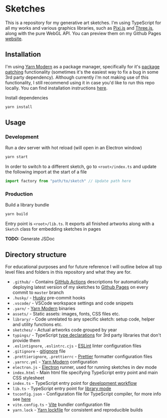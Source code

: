 # Sketches

This is a repository for my generative art sketches. I'm using TypeScript for all my works and various graphics libraries, such as [Pixi.js](https://pixijs.com/) and [Three.js](https://threejs.org/), along with the pure WebGL API. You can preview them on my Github Pages [website](https://monkeyroar.github.io).

## Installation

I'm using [Yarn Modern](https://yarnpkg.com/) as a package manager, specifically for it's
[package patching](https://yarnpkg.com/features/patching) functionality (sometimes it's the easiest way to fix a bug in
some 3rd party dependency). Although currently i'm not making use of this functionality, I still recommend using it in case
you'd like to run this repo locally. You can find installation instructions [here](https://yarnpkg.com/getting-started/install).

Install dependencies

```bash
yarn install
```

## Usage

### Development

Run a dev server with hot reload (will open in an Electron window)

```bash
yarn start
```

In order to switch to a different sketch, go to `<root>/index.ts` and update the following import at the start of a file

```typescript
import factory from "path/to/sketch" // Update path here
```

### Production

Build a library bundle

```bash
yarn build
```

Entry point is `<root>/lib.ts`. It exports all finished artworks along with a `Sketch` class for embedding sketches in pages

**TODO:** Generate JSDoc

## Directory structure

For educational purposes and for future reference I will outline below all top level files and folders in this
repository and what they are for.

- `.github/` - Contains [GitHub Actions](https://github.com/features/actions) descriptions for automatically deploying
latest version of my sketches to [Github Pages](https://pages.github.com/) on every commit to `master` branch
- `.husky/` - [Husky](https://typicode.github.io/husky/) pre-commit hooks
- `.vscode/` - VSCode workspace settings and code snippets
- `.yarn/` - [Yarn Modern](https://yarnpkg.com/) binaries
- `assets/` - Static assets: images, fonts, CSS files etc.
- `library/` - Code unrelated to any specific sketch: setup code, helper and utility functions etc.
- `sketches/` - Actual artworks code grouped by year
- `typings/` - TypeScript [type declarations](https://www.typescriptlang.org/docs/handbook/2/type-declarations.html) for
3rd party libraries that don't provide them
- `.eslintignore`, `.eslintrc.cjs` - [ESLint](https://eslint.org/) linter configuration files
- `.gitignore` - [gitignore](https://git-scm.com/docs/gitignore) file
- `.prettierignore`, `.prettierrc` - [Prettier](https://prettier.io/) formatter configuration files
- `.yarnrc.yml` - [Yarn Modern](https://yarnpkg.com/) configuration
- `electron.js` - [Electron](https://www.electronjs.org/) runner, used for running sketches in dev mode
- `index.html` - Main html file specifying TypeScript entry point and main CSS stylesheet
- `index.ts` - TypeScript entry point for [development workflow](#development)
- `lib.ts` - TypeScript entry point for [library mode](#production)
- `tsconfig.json` - Configuration file for TypeScript compiler, for more info see [here](https://www.typescriptlang.org/docs/handbook/tsconfig-json.html)
- `vite.config.ts` - [Vite](https://vitejs.dev/) bundler configuration file
- `yarn.lock` - [Yarn lockfile](https://classic.yarnpkg.com/lang/en/docs/yarn-lock/) for consistent and reproducible builds
